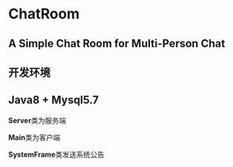 # ChatRoom
   A Simple Chat Room for Multi-Person Chat
----

## 开发环境
   **Java8 + Mysql5.7**
----
**Server**类为服务端

**Main**类为客户端

**SystemFrame**类发送系统公告

